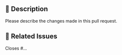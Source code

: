 ## 📝 Description

Please describe the changes made in this pull request.

## 🔗 Related Issues

Closes #...
